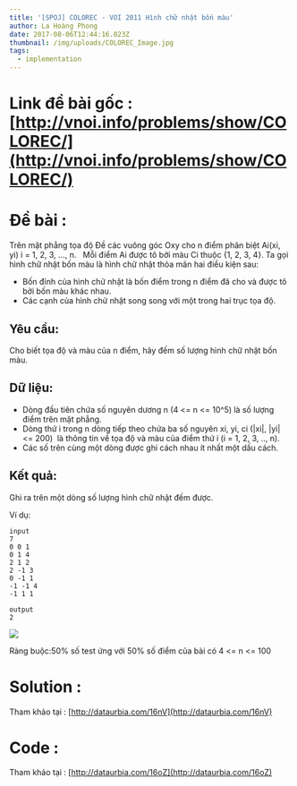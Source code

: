 ```yaml
---
title: '[SPOJ] COLOREC - VOI 2011 Hình chữ nhật bốn màu'
author: La Hoàng Phong
date: 2017-08-06T12:44:16.023Z
thumbnail: /img/uploads/COLOREC_Image.jpg
tags:
  - implementation
---
```

# Link đề bài gốc : [http://vnoi.info/problems/show/COLOREC/](http://vnoi.info/problems/show/COLOREC/)
# Đề bài : 

Trên mặt phẳng tọa độ Đề các vuông góc Oxy cho n điểm phân biệt Ai\(xi, yi\) i = 1, 2, 3, …, n.   Mỗi điểm Ai được tô bởi màu Ci thuộc {1, 2, 3, 4}. Ta gọi hình chữ nhật bốn màu là hình chữ nhật thỏa mãn hai điều kiện sau:

* Bốn đỉnh của hình chử nhật là bốn điểm trong n điểm đã cho và được tô bởi bốn màu khác nhau.
* Các cạnh của hình chử nhật song song với một trong hai trục tọa độ.

## Yêu cầu:
Cho biết tọa độ và màu của n điểm, hãy đếm số lượng hình chữ nhật bốn màu.

## Dữ liệu:

* Dòng đầu tiên chứa số nguyên dương n \(4 &lt;= n &lt;= 10^5\) là số lượng điểm trên mặt phẳng.
* Dòng thứ i trong n dòng tiếp theo chứa ba số nguyên xi, yi, ci \(\|xi\|, \|yi\| &lt;= 200\)  là thông tin về tọa độ và màu của điểm thứ i \(i = 1, 2, 3, .., n\).
* Các số trên cùng một dòng được ghi cách nhau ít nhất một dấu cách.

## Kết quả:
Ghi ra trên một dòng số lượng hình chữ nhật đếm được.

Ví dụ:

```
input 
7
0 0 1
0 1 4
2 1 2
2 -1 3
0 -1 1
-1 -1 4
-1 1 1

output
2
```

![](https://vn.spoj.com/content/voj:COLOREC.png)

Ràng buộc:50% số test ứng với 50% số điểm của bài có 4 &lt;= n &lt;= 100

# Solution : 
Tham khảo tại : [http://dataurbia.com/16nV](http://dataurbia.com/16nV)

# Code :
Tham khảo tại : [http://dataurbia.com/16oZ](http://dataurbia.com/16oZ)



